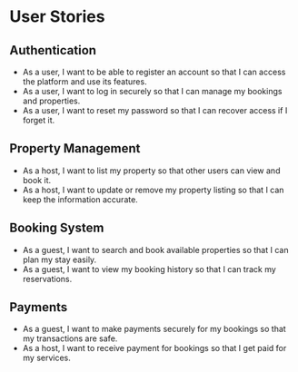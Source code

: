 # User Stories

## Authentication
- As a user, I want to be able to register an account so that I can access the platform and use its features.
- As a user, I want to log in securely so that I can manage my bookings and properties.
- As a user, I want to reset my password so that I can recover access if I forget it.

## Property Management
- As a host, I want to list my property so that other users can view and book it.
- As a host, I want to update or remove my property listing so that I can keep the information accurate.

## Booking System
- As a guest, I want to search and book available properties so that I can plan my stay easily.
- As a guest, I want to view my booking history so that I can track my reservations.

## Payments
- As a guest, I want to make payments securely for my bookings so that my transactions are safe.
- As a host, I want to receive payment for bookings so that I get paid for my services.
